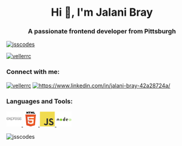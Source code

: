 

<h1 align="center">Hi 👋, I'm Jalani Bray</h1>
<h3 align="center">A passionate frontend developer from Pittsburgh</h3>

<p align="left"> <a href="https://github.com/ryo-ma/github-profile-trophy"><img src="https://github-profile-trophy.vercel.app/?username=jsscodes" alt="jsscodes" /></a> </p>

<p align="left"> <a href="https://twitter.com/vellerrc" target="blank"><img src="https://img.shields.io/twitter/follow/vellerrc?logo=twitter&style=for-the-badge" alt="vellerrc" /></a> </p>

<h3 align="left">Connect with me:</h3>
<p align="left">
<a href="https://twitter.com/vellerrc" target="blank"><img align="center" src="https://raw.githubusercontent.com/rahuldkjain/github-profile-readme-generator/master/src/images/icons/Social/twitter.svg" alt="vellerrc" height="30" width="40" /></a>
<a href="https://linkedin.com/in/https://www.linkedin.com/in/jalani-bray-42a28724a/" target="blank"><img align="center" src="https://raw.githubusercontent.com/rahuldkjain/github-profile-readme-generator/master/src/images/icons/Social/linked-in-alt.svg" alt="https://www.linkedin.com/in/jalani-bray-42a28724a/" height="30" width="40" /></a>
</p>

<h3 align="left">Languages and Tools:</h3>
<p align="left"> <a href="https://expressjs.com" target="_blank" rel="noreferrer"> <img src="https://raw.githubusercontent.com/devicons/devicon/master/icons/express/express-original-wordmark.svg" alt="express" width="40" height="40"/> </a> <a href="https://www.w3.org/html/" target="_blank" rel="noreferrer"> <img src="https://raw.githubusercontent.com/devicons/devicon/master/icons/html5/html5-original-wordmark.svg" alt="html5" width="40" height="40"/> </a> <a href="https://developer.mozilla.org/en-US/docs/Web/JavaScript" target="_blank" rel="noreferrer"> <img src="https://raw.githubusercontent.com/devicons/devicon/master/icons/javascript/javascript-original.svg" alt="javascript" width="40" height="40"/> </a> <a href="https://nodejs.org" target="_blank" rel="noreferrer"> <img src="https://raw.githubusercontent.com/devicons/devicon/master/icons/nodejs/nodejs-original-wordmark.svg" alt="nodejs" width="40" height="40"/> </a> </p>

<p><img align="center" src="https://github-readme-streak-stats.herokuapp.com/?user=jsscodes&" alt="jsscodes" /></p>
